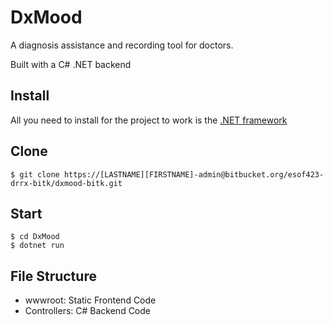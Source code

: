 # DxMood
A diagnosis assistance and recording tool for doctors. 

Built with a C# .NET backend

## Install

All you need to install for the project to work is the [.NET framework](https://dotnet.microsoft.com/en-us/download)
    
## Clone

    $ git clone https://[LASTNAME][FIRSTNAME]-admin@bitbucket.org/esof423-drrx-bitk/dxmood-bitk.git

## Start

    $ cd DxMood
    $ dotnet run
    
## File Structure

- wwwroot: Static Frontend Code
- Controllers: C# Backend Code
